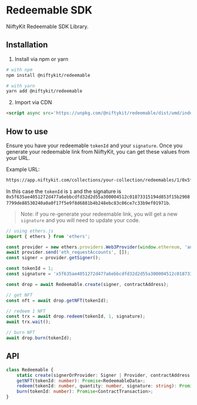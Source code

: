# Redeemable SDK

NiiftyKit Redeemable SDK Library.

## Installation

1. Install via npm or yarn

```bash
# with npm
npm install @niftykit/redeemable

# with yarn
yarn add @niftykit/redeemable
```

2. Import via CDN

```html
<script async src='https://unpkg.com/@niftykit/redeemable/dist/umd/index.js'></script>
```

## How to use

Ensure you have your redeemable `tokenId` and your `signature`. Once you generate your redeemable link from NiiftyKit, you can get these values from your URL.

Example URL:

```bash
https://app.niftykit.com/collections/your-collection/redeemables/1/0x5f635ae4051272d477a6ebbcdfd32d2d55a300004512c01873315194d853f15b29087799de88530240a0a0f17f5e9f8d6881b4b248ebc83c06ce7c33b9ef01971b
```

In this case the `tokenId` is `1` and the signature is `0x5f635ae4051272d477a6ebbcdfd32d2d55a300004512c01873315194d853f15b29087799de88530240a0a0f17f5e9f8d6881b4b248ebc83c06ce7c33b9ef01971b`.

> Note: if you re-generate your redeemable link, you will get a new `signature` and you will need to update your code.

```typescript
// using ethers.js
import { ethers } from 'ethers';

const provider = new ethers.providers.Web3Provider(window.ethereum, 'any');
await provider.send('eth_requestAccounts', []);
const signer = provider.getSigner();

const tokenId = 1;
const signature = 'x5f635ae4051272d477a6ebbcdfd32d2d55a300004512c01873315194d853f15b29087799de88530240a0a0f17f5e9f8d6881b4b248ebc83c06ce7c33b9ef01971b';

const drop = await Redeemable.create(signer, contractAddress);

// get NFT
const nft = await drop.getNFT(tokenId);

// redeem 1 NFT
const trx = await drop.redeem(tokenId, 1, signature);
await trx.wait();

// burn NFT
await drop.burn(tokenId);

```

## API

```typescript
class Redeemable {
    static create(signerOrProvider: Signer | Provider, contractAddress: string): Promise<Redeemable | null>;
    getNFT(tokenId: number): Promise<RedeemableData>;
    redeem(tokenId: number, quantity: number, signature: string): Promise<ContractTransaction>;
    burn(tokenId: number): Promise<ContractTransaction>;
}
```

